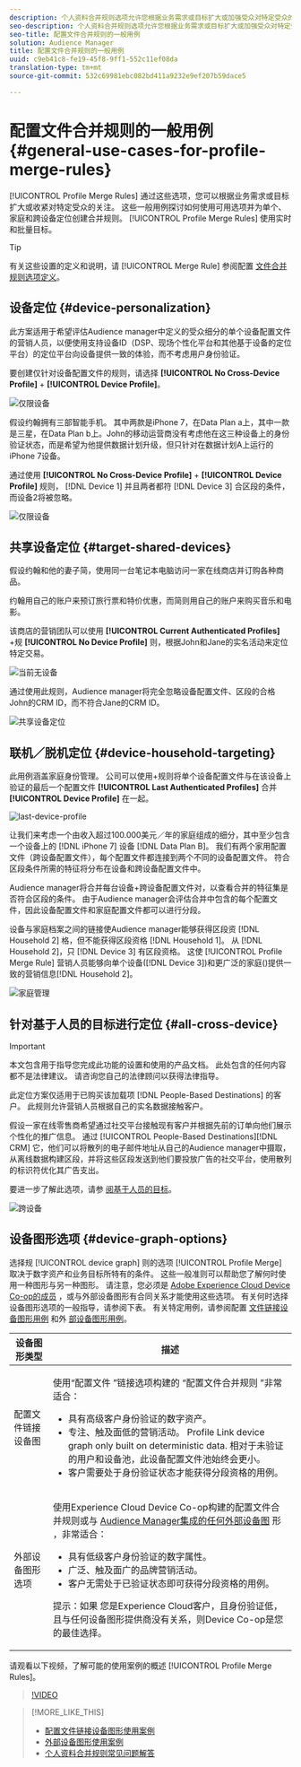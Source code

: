 ```yaml
---
description: 个人资料合并规则选项允许您根据业务需求或目标扩大或加强受众对特定受众的关注。 这些一般用例探讨如何使用可用选项并为单个、家庭和跨设备定位创建合并规则。
seo-description: 个人资料合并规则选项允许您根据业务需求或目标扩大或加强受众对特定受众的关注。 这些一般用例探讨如何使用可用选项并为单个、家庭和跨设备定位创建合并规则。
seo-title: 配置文件合并规则的一般用例
solution: Audience Manager
title: 配置文件合并规则的一般用例
uuid: c9eb41c8-fe19-45f8-9ff1-552c11ef08da
translation-type: tm+mt
source-git-commit: 532c69981ebc082bd411a9232e9ef207b59dace5

---
```



# 配置文件合并规则的一般用例 {#general-use-cases-for-profile-merge-rules}

[!UICONTROL Profile Merge Rules] 通过这些选项，您可以根据业务需求或目标扩大或收紧对特定受众的关注。 这些一般用例探讨如何使用可用选项并为单个、家庭和跨设备定位创建合并规则。 [!UICONTROL Profile Merge Rules] 使用实时和批量目标。

>[!TIP]
>
>有关这些设置的定义和说明，请 [!UICONTROL Merge Rule] 参阅配置 [文件合并规则选项定义](merge-rule-definitions.md)。

## 设备定位 {#device-personalization}

此方案适用于希望评估Audience manager中定义的受众细分的单个设备配置文件的营销人员，以便使用支持设备ID（DSP、现场个性化平台和其他基于设备的定位平台）的定位平台向设备提供一致的体验，而不考虑用户身份验证。

要创建仅针对设备配置文件的规则，请选择 **[!UICONTROL No Cross-Device Profile]** + **[!UICONTROL Device Profile]**。

![仅限设备](assets/device-only.png)

假设约翰拥有三部智能手机。 其中两款是iPhone 7，在Data Plan a上，其中一款是三星，在Data Plan b上。John的移动运营商没有考虑他在这三种设备上的身份验证状态，而是希望为他提供数据计划升级，但只针对在数据计划A上运行的iPhone 7设备。

通过使用 **[!UICONTROL No Cross-Device Profile]** + **[!UICONTROL Device Profile]** 规则， [!DNL Device 1] 并且两者都符 [!DNL Device 3] 合区段的条件，而设备2将被忽略。

![仅限设备](assets/device-management.png)

## 共享设备定位 {#target-shared-devices}

假设约翰和他的妻子简，使用同一台笔记本电脑访问一家在线商店并订购各种商品。

约翰用自己的账户来预订旅行票和特价优惠，而简则用自己的账户来购买音乐和电影。

该商店的营销团队可以使用 **[!UICONTROL Current Authenticated Profiles]** +规 **[!UICONTROL No Device Profile]** 则，根据John和Jane的实名活动来定位特定交易。

![当前无设备](assets/current-no-device.png)

通过使用此规则，Audience manager将完全忽略设备配置文件、区段的合格John的CRM ID，而不符合Jane的CRM ID。

![共享设备定位](assets/shared-device-targeting.png)

## 联机／脱机定位 {#device-household-targeting}

此用例涵盖家庭身份管理。 公司可以使用+规则将单个设备配置文件与在该设备上验证的最后一个配置文件 **[!UICONTROL Last Authenticated Profiles]** 合并 **[!UICONTROL Device Profile]** 在一起。

![last-device-profile](assets/last-device-profile.png)

让我们来考虑一个由收入超过100.000美元／年的家庭组成的细分，其中至少包含一个设备上的 [!DNL iPhone 7] 设备 [!DNL Data Plan B]。 我们有两个家用配置文件（跨设备配置文件），每个配置文件都连接到两个不同的设备配置文件。 符合区段条件所需的特征将分布在设备和跨设备配置文件中。

Audience manager将合并每台设备+跨设备配置文件对，以查看合并的特征集是否符合区段的条件。 由于Audience manager会评估合并中包含的每个配置文件，因此设备配置文件和家庭配置文件都可以进行分段。

设备与家庭档案之间的链接使Audience manager能够获得区段资 [!DNL Household 2] 格，但不能获得区段资格 [!DNL Household 1]。 从 [!DNL Household 2]，只 [!DNL Device 3] 有区段资格。 这使 [!UICONTROL Profile Merge Rule] 营销人员能够向单个设备([!DNL Device 3])和更广泛的家庭()提供一致的营销信息[!DNL Household 2]。

![家庭管理](assets/household-management.png)

## 针对基于人员的目标进行定位 {#all-cross-device}

> [!IMPORTANT]
>
> 本文包含用于指导您完成此功能的设置和使用的产品文档。 此处包含的任何内容都不是法律建议。 请咨询您自己的法律顾问以获得法律指导。

此定位方案仅适用于已购买该加载项 [!DNL People-Based Destinations] 的客户。 此规则允许营销人员根据自己的实名数据接触客户。

假设一家在线零售商希望通过社交平台接触现有客户并根据先前的订单向他们展示个性化的推广信息。 通过 [!UICONTROL People-Based Destinations][!DNL CRM] 它，他们可以将散列的电子邮件地址从自己的Audience manager中摄取，从离线数据构建区段，并将这些区段发送到他们要投放广告的社交平台，使用散列的标识符优化其广告支出。

要进一步了解此选项，请参 [阅基于人员的目标](../destinations/people-based-destinations-overview.md)。

![跨设备](assets/all-cross-device.png)

## 设备图形选项 {#device-graph-options}

选择规 [!UICONTROL device graph] 则的选项 [!UICONTROL Profile Merge] 取决于数字资产和业务目标所特有的条件。 这些一般准则可以帮助您了解何时使用一种图形与另一种图形。 请注意，您必须是 [Adobe Experience Cloud Device Co-op的成员](https://docs.adobe.com/content/help/en/device-co-op/using/home.html) ，或与外部设备图形有合同关系才能使用这些选项。 有关何时选择设备图形选项的一般指导，请参阅下表。 有关特定用例，请参阅配置 [文件链接设备图形用例](profile-link-use-case.md) 和外 [部设备图形用例](external-graph-use-cases.md)。

<table id="table_66D9152D4FF040A186003272D456625D"> 
 <thead> 
  <tr> 
   <th colname="col1" class="entry"> 设备图形类型 </th> 
   <th colname="col2" class="entry"> 描述 </th> 
  </tr>
 </thead>
 <tbody> 
  <tr> 
   <td colname="col1"> <p><span class="wintitle"> 配置文件链接设备图</span> </p> </td> 
   <td colname="col2"> <p><span class="wintitle"> 使用“配置文件</span> ”链接选项构建的 <span class="wintitle"> “配置文件合并规则</span> ”非常适合： </p> <p> 
     <ul id="ul_FF44FA894BB2448887C8EDA9C8407EF9"> 
      <li id="li_E22505210C664FE6A9AA7C61244B36DA">具有高级客户身份验证的数字资产。 </li> 
      <li id="li_BE7112EE611E4DEB95B5C0A2852BFA97">专注、触及面低的营销活动。 Profile Link <span class="wintitle"></span> device graph only built on deterministic data. 相对于未验证的用户和设备池，此设备配置文件池始终会更小。 </li> 
      <li id="li_5FD9E936A72A4EFE80E694FA2E08E385">客户需要处于身份验证状态才能获得分段资格的用例。 </li> 
     </ul> </p> </td> 
  </tr> 
  <tr> 
   <td colname="col1"> <p>外部设备图形选项 </p> </td> 
   <td colname="col2"> <p><span class="wintitle"> 使用Experience Cloud</span> Device Co-op构建的配置文件合并规则或与 <a href="https://marketing.adobe.com/resources/help/en_US/mcdc/" format="https" scope="external"> Audience Manager集成的任何外部设备图</a> 形 <span class="keyword"></span> ，非常适合： </p> <p> 
     <ul id="ul_D76D773988604A619FA4A3BF37F910F0"> 
      <li id="li_969A0755A9E34CBEB2F7331C137B9A26">具有低级客户身份验证的数字属性。 </li> 
      <li id="li_AC78C8B4AD5340FFAC44FE851096C6A6">广泛、触及面广的品牌营销活动。 </li> 
      <li id="li_14AEC54CE34440889A3A36324EC6F497">客户无需处于已验证状态即可获得分段资格的用例。 </li> 
     </ul> </p> <p> <p>提示：如果 <span class="keyword"></span><span class="keyword"></span> 您是Experience Cloud客户，且身份验证低，且与任何设备图形提供商没有关系，则Device Co-op是您的最佳选择。 </p> </p> </td> 
  </tr> 
 </tbody> 
</table>

请观看以下视频，了解可能的使用案例的概述 [!UICONTROL Profile Merge Rules]。

>[!VIDEO](https://video.tv.adobe.com/v/28975/?captions=chi_hans)

>[!MORE_LIKE_THIS]
>
>* [配置文件链接设备图形使用案例](profile-link-use-case.md)
>* [外部设备图形使用案例](external-graph-use-cases.md)
>* [个人资料合并规则常见问题解答](../../faq/faq-profile-merge.md)

